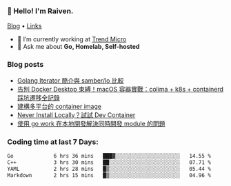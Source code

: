 <!-- ![Codewars](https://www.codewars.com/users/omegaatt36/badges/small) -->
### 👋 Hello! I'm Raiven.
[Blog](https://www.omegaatt.com) • [Links](https://link.omegaatt.com)

- 🔭 I’m currently working at [Trend Micro](https://www.trendmicro.com)
- 💬 Ask me about **Go, Homelab, Self-hosted**

### Blog posts
<!-- BLOG-POST-LIST:START -->
- [Golang Iterator 簡介與 samber/lo 比較](https://www.omegaatt.com/blogs/develop/2025/golang_iterator/)
- [告別 Docker Desktop 束縛！macOS 容器實戰：colima + k8s + containerd 踩坑遷移全記錄](https://www.omegaatt.com/blogs/develop/2025/colima_docker_alternative_on_macos/)
- [建構多平台的 container image](https://www.omegaatt.com/blogs/develop/2025/building_multiple_platform_container_image/)
- [Never Install Locally？試試 Dev Container](https://www.omegaatt.com/blogs/develop/2025/dev_container/)
- [使用 go work 在本地開發解決同時開發 module 的問題](https://www.omegaatt.com/blogs/develop/2025/go_module_and_go_work/)
<!-- BLOG-POST-LIST:END -->

### Coding time at last 7 Days:
<!--START_SECTION:waka-->

```txt
Go             6 hrs 36 mins   ███▓░░░░░░░░░░░░░░░░░░░░░   14.55 %
C++            3 hrs 30 mins   ██░░░░░░░░░░░░░░░░░░░░░░░   07.71 %
YAML           2 hrs 28 mins   █▒░░░░░░░░░░░░░░░░░░░░░░░   05.44 %
Markdown       2 hrs 15 mins   █▒░░░░░░░░░░░░░░░░░░░░░░░   04.96 %
```

<!--END_SECTION:waka-->

